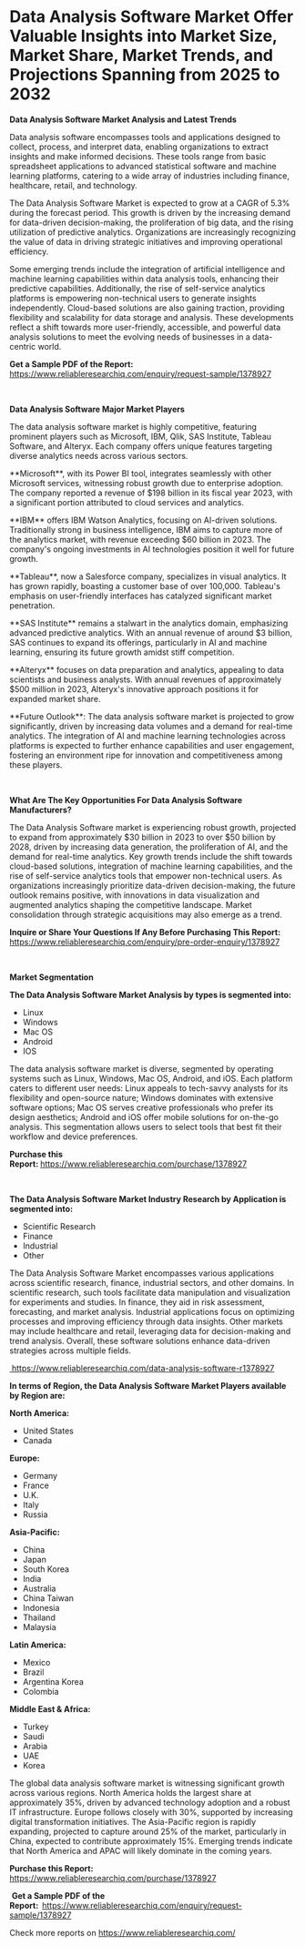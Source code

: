 <p><h1>Data Analysis Software Market Offer Valuable Insights into Market Size, Market Share, Market Trends, and Projections Spanning from 2025 to 2032</h1></p><p><strong>Data Analysis Software Market Analysis and Latest Trends</strong></p>
<p><p>Data analysis software encompasses tools and applications designed to collect, process, and interpret data, enabling organizations to extract insights and make informed decisions. These tools range from basic spreadsheet applications to advanced statistical software and machine learning platforms, catering to a wide array of industries including finance, healthcare, retail, and technology.</p><p>The Data Analysis Software Market is expected to grow at a CAGR of 5.3% during the forecast period. This growth is driven by the increasing demand for data-driven decision-making, the proliferation of big data, and the rising utilization of predictive analytics. Organizations are increasingly recognizing the value of data in driving strategic initiatives and improving operational efficiency.</p><p>Some emerging trends include the integration of artificial intelligence and machine learning capabilities within data analysis tools, enhancing their predictive capabilities. Additionally, the rise of self-service analytics platforms is empowering non-technical users to generate insights independently. Cloud-based solutions are also gaining traction, providing flexibility and scalability for data storage and analysis. These developments reflect a shift towards more user-friendly, accessible, and powerful data analysis solutions to meet the evolving needs of businesses in a data-centric world.</p></p>
<p><strong>Get a Sample PDF of the Report:&nbsp;</strong> <a href="https://www.reliableresearchiq.com/enquiry/request-sample/1378927?utm_campaign=3074&utm_medium=2&utm_source=Github&utm_content=ia&utm_term=09032025&utm_id=data-analysis-software">https://www.reliableresearchiq.com/enquiry/request-sample/1378927</a></p>
<p>&nbsp;</p>
<p><strong>Data Analysis Software Major Market Players</strong></p>
<p><p>The data analysis software market is highly competitive, featuring prominent players such as Microsoft, IBM, Qlik, SAS Institute, Tableau Software, and Alteryx. Each company offers unique features targeting diverse analytics needs across various sectors.</p><p>**Microsoft**, with its Power BI tool, integrates seamlessly with other Microsoft services, witnessing robust growth due to enterprise adoption. The company reported a revenue of $198 billion in its fiscal year 2023, with a significant portion attributed to cloud services and analytics.</p><p>**IBM** offers IBM Watson Analytics, focusing on AI-driven solutions. Traditionally strong in business intelligence, IBM aims to capture more of the analytics market, with revenue exceeding $60 billion in 2023. The company's ongoing investments in AI technologies position it well for future growth.</p><p>**Tableau**, now a Salesforce company, specializes in visual analytics. It has grown rapidly, boasting a customer base of over 100,000. Tableau's emphasis on user-friendly interfaces has catalyzed significant market penetration.</p><p>**SAS Institute** remains a stalwart in the analytics domain, emphasizing advanced predictive analytics. With an annual revenue of around $3 billion, SAS continues to expand its offerings, particularly in AI and machine learning, ensuring its future growth amidst stiff competition.</p><p>**Alteryx** focuses on data preparation and analytics, appealing to data scientists and business analysts. With annual revenues of approximately $500 million in 2023, Alteryx's innovative approach positions it for expanded market share.</p><p>**Future Outlook**: The data analysis software market is projected to grow significantly, driven by increasing data volumes and a demand for real-time analytics. The integration of AI and machine learning technologies across platforms is expected to further enhance capabilities and user engagement, fostering an environment ripe for innovation and competitiveness among these players.</p></p>
<p>&nbsp;</p>
<p><strong>What Are The Key Opportunities For Data Analysis Software Manufacturers?</strong></p>
<p><p>The Data Analysis Software market is experiencing robust growth, projected to expand from approximately $30 billion in 2023 to over $50 billion by 2028, driven by increasing data generation, the proliferation of AI, and the demand for real-time analytics. Key growth trends include the shift towards cloud-based solutions, integration of machine learning capabilities, and the rise of self-service analytics tools that empower non-technical users. As organizations increasingly prioritize data-driven decision-making, the future outlook remains positive, with innovations in data visualization and augmented analytics shaping the competitive landscape. Market consolidation through strategic acquisitions may also emerge as a trend.</p></p>
<p><strong>Inquire or Share Your Questions If Any Before Purchasing This Report:</strong> <a href="https://www.reliableresearchiq.com/enquiry/pre-order-enquiry/1378927?utm_campaign=3074&utm_medium=2&utm_source=Github&utm_content=ia&utm_term=09032025&utm_id=data-analysis-software">https://www.reliableresearchiq.com/enquiry/pre-order-enquiry/1378927</a></p>
<p>&nbsp;</p>
<p><strong>Market Segmentation</strong></p>
<p><strong>The Data Analysis Software Market Analysis by types is segmented into:</strong></p>
<p><ul><li>Linux</li><li>Windows</li><li>Mac OS</li><li>Android</li><li>IOS</li></ul></p>
<p><p>The data analysis software market is diverse, segmented by operating systems such as Linux, Windows, Mac OS, Android, and iOS. Each platform caters to different user needs: Linux appeals to tech-savvy analysts for its flexibility and open-source nature; Windows dominates with extensive software options; Mac OS serves creative professionals who prefer its design aesthetics; Android and iOS offer mobile solutions for on-the-go analysis. This segmentation allows users to select tools that best fit their workflow and device preferences.</p></p>
<p><strong>Purchase this Report:&nbsp;</strong><a href="https://www.reliableresearchiq.com/purchase/1378927?utm_campaign=3074&utm_medium=2&utm_source=Github&utm_content=ia&utm_term=09032025&utm_id=data-analysis-software">https://www.reliableresearchiq.com/purchase/1378927</a></p>
<p>&nbsp;</p>
<p><strong>The Data Analysis Software Market Industry Research by Application is segmented into:</strong></p>
<p><ul><li>Scientific Research</li><li>Finance</li><li>Industrial</li><li>Other</li></ul></p>
<p><p>The Data Analysis Software Market encompasses various applications across scientific research, finance, industrial sectors, and other domains. In scientific research, such tools facilitate data manipulation and visualization for experiments and studies. In finance, they aid in risk assessment, forecasting, and market analysis. Industrial applications focus on optimizing processes and improving efficiency through data insights. Other markets may include healthcare and retail, leveraging data for decision-making and trend analysis. Overall, these software solutions enhance data-driven strategies across multiple fields.</p></p>
<p><a href="https://www.reliableresearchiq.com/data-analysis-software-r1378927?utm_campaign=3074&utm_medium=2&utm_source=Github&utm_content=ia&utm_term=09032025&utm_id=data-analysis-software">&nbsp;https://www.reliableresearchiq.com/data-analysis-software-r1378927</a></p>
<p><strong>In terms of Region, the Data Analysis Software Market Players available by Region are:</strong></p>
<p>
    <p> <strong> North America: </strong>
        <ul>
            <li>United States</li>
            <li>Canada</li>
        </ul>
        </p> 
    <p> <strong> Europe: </strong>
        <ul>
            <li>Germany</li>
            <li>France</li>
            <li>U.K.</li>
            <li>Italy</li>
            <li>Russia</li>
        </ul>
        </p> 
    <p> <strong> Asia-Pacific: </strong>
        <ul>
            <li>China</li>
            <li>Japan</li>
            <li>South Korea</li>
            <li>India</li>
            <li>Australia</li>
            <li>China Taiwan</li>
            <li>Indonesia</li>
            <li>Thailand</li>
            <li>Malaysia</li>
        </ul>
        </p> 
    <p> <strong> Latin America: </strong>
        <ul>
            <li>Mexico</li>
            <li>Brazil</li>
            <li>Argentina Korea</li>
            <li>Colombia</li>
        </ul>
        </p> 
    <p> <strong> Middle East & Africa: </strong>
        <ul>
            <li>Turkey</li>
            <li>Saudi</li>
            <li>Arabia</li>
            <li>UAE</li>
            <li>Korea</li>
        </ul>
    </p>
    </p>
<p><p>The global data analysis software market is witnessing significant growth across various regions. North America holds the largest share at approximately 35%, driven by advanced technology adoption and a robust IT infrastructure. Europe follows closely with 30%, supported by increasing digital transformation initiatives. The Asia-Pacific region is rapidly expanding, projected to capture around 25% of the market, particularly in China, expected to contribute approximately 15%. Emerging trends indicate that North America and APAC will likely dominate in the coming years.</p></p>
<p><strong>Purchase this Report: </strong><a href="https://www.reliableresearchiq.com/purchase/1378927?utm_campaign=3074&utm_medium=2&utm_source=Github&utm_content=ia&utm_term=09032025&utm_id=data-analysis-software">https://www.reliableresearchiq.com/purchase/1378927</a></p>
<p>&nbsp;<strong>Get a Sample PDF of the Report:&nbsp;&nbsp;</strong><a href="https://www.reliableresearchiq.com/enquiry/request-sample/1378927?utm_campaign=3074&utm_medium=2&utm_source=Github&utm_content=ia&utm_term=09032025&utm_id=data-analysis-software">https://www.reliableresearchiq.com/enquiry/request-sample/1378927</a></p>
<p><strong></strong></p>
<p>Check more reports on <a href="https://www.reliableresearchiq.com/?utm_campaign=3074&utm_medium=2&utm_source=Github&utm_content=ia&utm_term=09032025&utm_id=data-analysis-software">https://www.reliableresearchiq.com/</a></p>